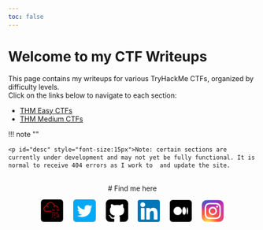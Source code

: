 ```yaml
---
toc: false
---
```


# Welcome to my CTF Writeups

This page contains my writeups for various TryHackMe CTFs, organized by difficulty levels. 
<br>Click on the links below to navigate to each section:

- [THM Easy CTFs](easy/colddbox.md)
- [THM Medium CTFs](medium/road.md)
 


!!! note ""

    <p id="desc" style="font-size:15px">Note: certain sections are currently under development and may not yet be fully functional. It is normal to receive 404 errors as I work to  and update the site.


<br>
<center>
# Find me here

<p><a href="https://tryhackme.com/p/vasanth.vanan" target="_blank"><img id="logo" src="https://raw.githubusercontent.com/VasanthVanan/tryhackme-writeups/main/docs/assets/logos/thm.png" alt="TryHackMe" width="46"></a>&nbsp;&nbsp;&nbsp;&nbsp;
   <a href="https://twitter.com/vasanth__vanan" target="_blank"><img id="logo" src="https://raw.githubusercontent.com/VasanthVanan/tryhackme-writeups/main/docs/assets/logos/twitter.png" alt="Twitter" width="46"></a>&nbsp;&nbsp;&nbsp;&nbsp;
   <a href="https://github.com/VasanthVanan" target="_blank"><img id="logo" src="https://raw.githubusercontent.com/VasanthVanan/tryhackme-writeups/main/docs/assets/logos/github.png" alt="Github" width="46"></a>&nbsp;&nbsp;&nbsp;&nbsp;
   <a href="https://www.linkedin.com/in/vasanthavanan/" target="_blank"><img id="logo" src="https://raw.githubusercontent.com/VasanthVanan/tryhackme-writeups/main/docs/assets/logos/linkedin.png" alt="LinkedIn" width="45"></a>&nbsp;&nbsp;&nbsp;&nbsp;
      <a href="https://medium.com/@vasanthavanan" target="_blank"><img id="logo" src="https://raw.githubusercontent.com/VasanthVanan/tryhackme-writeups/main/docs/assets/logos/medium.png" alt="Medium" width="45"></a>&nbsp;&nbsp;&nbsp;&nbsp;
   <a href="https://www.instagram.com/vasanth_vanan/" target="_blank"><img id="logo" src="https://raw.githubusercontent.com/VasanthVanan/tryhackme-writeups/main/docs/assets/logos/insta.png" alt="Instagram" width="45"></a>
   </center>

